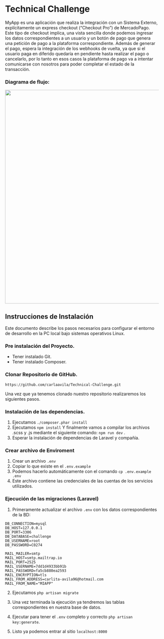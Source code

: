 # Technical Challenge 

MyApp es una aplicación que realiza la integración con un Sistema Externo, explícitamente un express checkout 
(“Checkout Pro”) de MercadoPago. Este tipo de checkout implica, una vista sencilla donde podemos ingresar los 
datos correspondientes a un usuario y un botón de pago que genera una petición de pago a la plataforma correspondiente.
Además de generar el pago, espera la integración de los webhooks de vuelta, ya que si el usuario paga en diferido 
quedaría en pendiente hasta realizar el pago o cancelarlo, por lo tanto en esos casos la plataforma de pago va a 
intentar comunicarse con nosotros para poder completar el estado de la transacción.

### Diagrama de flujo:

<p align="center"><a  target="_blank"><img src="https://user-images.githubusercontent.com/66972695/124402136-8bcce200-dd04-11eb-8cc4-9be0dfefb0df.png" width="700"></a></p>

## Instrucciones de Instalación
Este documento describe los pasos necesarios para configurar el entorno de desarrollo en la PC local bajo sistemas operativos Linux.

### Pre instalación del Proyecto.

* Tener instalado Git.
* Tener instalado Composer.

### Clonar Repositorio de GitHub.
```
https://github.com/carlaavila/Technical-Challenge.git
```
Una vez que ya tenemos clonado nuestro repositorio realizaremos los siguientes pasos.

### Instalación de las dependencias.
1. Ejecutamos `./composer.phar install`
2. Ejecutamos `npm install` Y finalmente vamos a compilar los archivos .scss y .js mediante el siguiente comando:
    `npm run dev` .
3. Esperar la instalación de dependencias de Laravel y compañía.

### Crear archivo de Enviroment
1. Crear un archivo ```.env```
2. Copiar lo que existe en el ```.env.example```
3. Podemos hacerlo automáticamente con el comando ```cp .env.example .env```
4. Este archivo contiene las credenciales de las cuentas de los servicios utilizados.

### Ejecución de las migraciones (Laravel)
1. Primeramente actualizar el archivo `.env` con los datos correspondientes de la BD:

```
DB_CONNECTION=mysql
DB_HOST=127.0.0.1
DB_PORT=3306
DB_DATABASE=challenge
DB_USERNAME=root
DB_PASSWORD=C0274
```

```
MAIL_MAILER=smtp
MAIL_HOST=smtp.mailtrap.io
MAIL_PORT=2525
MAIL_USERNAME=7dd1d4933bb91b
MAIL_PASSWORD=fa5cb880ea2593
MAIL_ENCRYPTION=tls
MAIL_FROM_ADDRESS=carlita-avila96@hotmail.com
MAIL_FROM_NAME="MIAPP"
```

2. Ejecutamos  `php artisan migrate`

3. Una vez terminada la ejecución ya tendremos las tablas correspondientes en nuestra base de datos.

4. Ejecutar para tener el `.env` completo y correcto `php artisan key:generate`.

5. Listo ya podemos entrar al sitio `localhost:8000`





